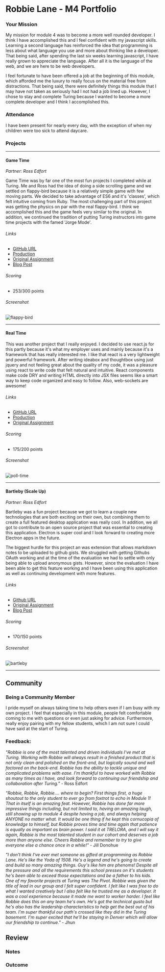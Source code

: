 # Robbie Lane - M4 Portfolio

### Your Mission

My mission for module 4 was to become a more well rounded developer. I think I have accomplished this and I feel confident with my javascript skills. Learning a second language has reinforced the idea that programming is less about what language you use and more about thinking like a developer. That being said, after spending the last six weeks learning javascript, I have really grown to appreciate the language. After all it is the language of the web, and we are here to be web developers.

I feel fortunate to have been offered a job at the beginning of this module, which afforded me the luxury to really focus on the material free from distractions. That being said, there were definitely things this module that I may have not taken as seriously had I not had a job lined up. However, I chose to stay and complete Turing because I wanted to become a more complete developer and I think I accomplished this.

### Attendance

I have been present for nearly every day, with the exception of when my children were too sick to attend daycare.

### Projects

---

#### Game Time

_Partner: Ross Edfort_

Game Time was by far one of the most fun projects I completed while at Turing. Me and Ross had the idea of doing a side scrolling game and we settled on flappy-bird because it is a relatively simple game with few moving parts. We decided to take advantage of ES6 and it's 'classes', which felt intuitive coming from Ruby. The most challenging part of this project was getting the physics on par with the real flappy-bird. I think we accomplished this and the game feels very similar to the original. In addition, we continued the tradition of putting Turing instructors into game time projects with the famed 'Jorge Mode'.

###### Links
* [GitHub URL](https://github.com/robbielane/flappy-bird)
* [Production](http://robbielane.net/flappy-bird)
* [Original Assignment](https://github.com/turingschool/lesson_plans/blob/master/ruby_04-apis_and_scalability/gametime_project.markdown)
* [Blog Post](http://robbielane.me/posts/image-animations-on-html-5-canvas)

###### Scoring

* 253/300 points

###### Screenshot

![flappy-bird](http://recordit.co/FcM1dVJ5lQ.gif)

---

#### Real Time

This was another project that I really enjoyed. I decided to use react.js for this partly because it's what my employer uses and mainly because it's a framework that has really interested me. I like that react is a very lightweight and powerful framework. After writing ideabox and thoughtbox using just jquery and not feeling great about the quality of my code, it was a pleasure using react to write code that felt natural and intuitive. React components make code DRY and writing HTML directly into JSX files seems like a smart way to keep code organized and easy to follow. Also, web-sockets are awesome!

###### Links
* [GitHub URL](https://github.com/robbielane/poll-time)
* [Production](http://poll-time.herokuapp.com)
* [Original Assignment](https://github.com/turingschool/curriculum/blob/master/source/projects/real_time.markdown)

###### Scoring

* 175/200 points

###### Screenshot

![poll-time](http://g.recordit.co/0uNoFavsgX.gif)

---

#### Bartleby (Scale Up)

_Partner: Ross Edfort_

Bartleby was a fun project because we got to learn a couple new technologies that are both exciting on their own, but combining them to create a full featured desktop application was really cool. In addition, we all got to contribute to an open source project that was essential to creating this application. Electron is super cool and I look forward to creating more Electron apps in the future.

The biggest hurdle for this project an was extension that allows markdown notes to be uploaded to github gists. We struggled with getting Githubs OAuth working and at the time of the evaluation we had to settle with only being able to upload anonymous gists. However, since the evaluation I have been able to get this feature working and I have been using this application as well as continuing development with more features.

###### Links
* [Github URL](https://github.com/rossedfort/bartleby)
* [Original Assignment](https://github.com/turingschool/lesson_plans/blob/master/ruby_04-apis_and_scalability/bartleby_project.markdown)
* [Blog Post](http://robbielane.me/posts/ember-and-electron)

###### Scoring

* 170/150 points

###### Screenshot

![bartleby](http://g.recordit.co/9Qso20Zm91.gif)

---

## Community

### Being a Community Member

I pride myself on always taking time to help others even if I am busy with my own project. I feel that especially in this module, people felt comfortable coming to me with questions or even just asking for advice. Furthermore, really enjoy pairing with my fellow students, which I am not sure I could have said at the start of Turing.


### Feedback:

*"Robbie is one of the most talented and driven individuals I've met at Turing. Working with Robbie will always result in a finished product that is not only clean and polished on the front-end, but logically sound and well factored on the back-end. Robbie has the ability to tackle unique and complicated problems with ease. I'm thankful to have worked with Robbie as many times as I have, and look forward to continuing our friendship and collaboration after Turing."* - Ross Edfort

*"Robbie, Robbie, Robbie…. where to begin?  First things first, a huge shoutout to the only student to ever go from foxtrot to echo in Module 1!  That in itself is an amazing feat.  However, Robbie has done far more impressive things including, but  not limited to, having an amazing laugh, still showing up to module 4 despite having a job, and always helping ANYONE no matter what.  It would be one thing if he kept this cornucopia of knowledge to himself, but Robbie proves time and time again that patience is equally as important as brain power. I said it at TRELORA, and I will say it again, Robbie is the most talented student in our cohort and deserves a job more than anyone else.  Cheers Robbie and remember to try to give everyone else a chance once in a while!"* - Jill Donohue

*"I don't think I've ever met someone as gifted at programming as Robbie Lane. He's like the Yoda of 1508. He's a legend and he's going to create and build so many amazing things. Guy's like him are phenoms! Despite all the pressure and all the requirements this school presses on it's students he's been able to exceed those expectations and be a father to his kids.
One of my favorite projects at Turing was The Pivot. Robbie was given the title of lead in our group and I felt super confident. I felt like I was free to do what I wanted creatively but I also felt like he trusted me as a developer. It was a cool experience because it made me want to worker harder. I feel like Robbie does this on any team he's own. He's got the technical gusto but he's also has the leadership characteristics to help get the best out of his team. I'm super thankful our path's crossed like they did in the Turing basement. I'm super excited that he'll be staying in Denver which will allow our friendship to continue."* - Jhun

## Review

### Notes

### Outcome
